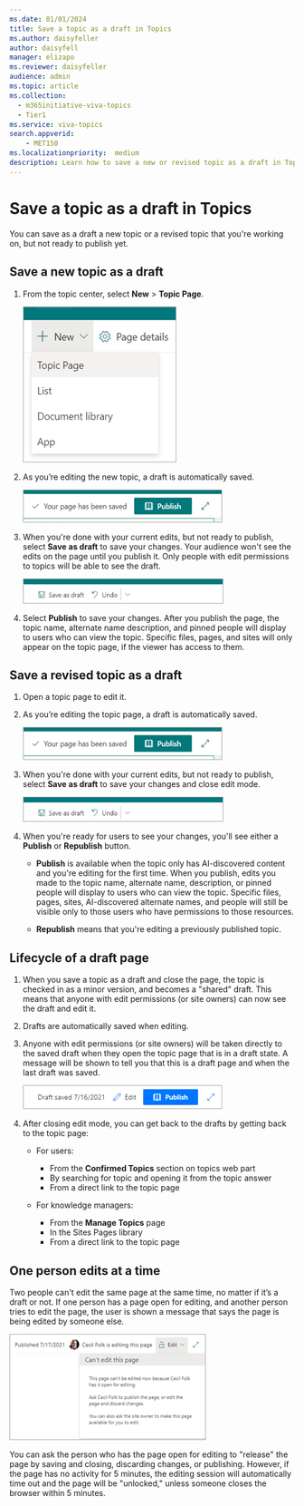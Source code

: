 ```yaml
---
ms.date: 01/01/2024
title: Save a topic as a draft in Topics
ms.author: daisyfeller
author: daisyfell
manager: elizapo
ms.reviewer: daisyfeller
audience: admin
ms.topic: article
ms.collection:
  - m365initiative-viva-topics
  - Tier1
ms.service: viva-topics 
search.appverid:
    - MET150  
ms.localizationpriority:  medium
description: Learn how to save a new or revised topic as a draft in Topics.
---
```


# Save a topic as a draft in Topics

You can save as a draft a new topic or a revised topic that you're working on, but not ready to publish yet.

## Save a new topic as a draft

1. From the topic center, select **New** > **Topic Page**.

   ![Screenshot showing the create a new topic page option from the topic center.](../media/knowledge-management/draft-create-topic-page.png)

2. As you’re editing the new topic, a draft is automatically saved.
  
   ![Screenshot showing a draft of the topic has been saved.](../media/knowledge-management/draft-page-saved.png)

3. When you're done with your current edits, but not ready to publish, select **Save as draft** to save your changes. Your audience won't see the edits on the page until you publish it. Only people with edit permissions to topics will be able to see the draft.

   ![Screenshot showing the save as draft option.](../media/knowledge-management/draft-save-as-draft.png)

4. Select **Publish** to save your changes. After you publish the page, the topic name, alternate name description, and pinned people will display to users who can view the topic. Specific files, pages, and sites will only appear on the topic page, if the viewer has access to them.

## Save a revised topic as a draft

1. Open a topic page to edit it.

2. As you’re editing the topic page, a draft is automatically saved.
  
   ![Screenshot showing a draft of the topic has been saved.](../media/knowledge-management/draft-page-saved.png)

3. When you're done with your current edits, but not ready to publish, select **Save as draft** to save your changes and close edit mode.

   ![Screenshot showing the save as draft option.](../media/knowledge-management/draft-save-as-draft.png)

4. When you're ready for users to see your changes, you'll see either a **Publish** or **Republish** button.

    - **Publish** is available when the topic only has AI-discovered content and you're editing for the first time. When you publish, edits you made to the topic name, alternate name, description, or pinned people will display to users who can view the topic. Specific files, pages, sites, AI-discovered alternate names, and people will still be visible only to those users who have permissions to those resources.

    - **Republish** means that you're editing a previously published topic.

## Lifecycle of a draft page

1. When you save a topic as a draft and close the page, the topic is checked in as a minor version, and becomes a "shared" draft. This means that anyone with edit permissions (or site owners) can now see the draft and edit it.

2. Drafts are automatically saved when editing.

3. Anyone with edit permissions (or site owners) will be taken directly to the saved draft when they open the topic page that is in a draft state. A message will be shown to tell you that this is a draft page and when the last draft was saved.
  
    ![Screenshot showing the draft saved date.](../media/knowledge-management/draft-page-with-date.png)

4. After closing edit mode, you can get back to the drafts by getting back to the topic page:
    - For users:
         - From the **Confirmed Topics** section on topics web part
         - By searching for topic and opening it from the topic answer
         - From a direct link to the topic page

    - For knowledge managers:
         - From the **Manage Topics** page
         - In the Sites Pages library
         - From a direct link to the topic page

## One person edits at a time

Two people can't edit the same page at the same time, no matter if it’s a draft or not.
If one person has a page open for editing, and another person tries to edit the page, the user is shown a message that says the page is being edited by someone else.
  
   ![Screenshot showing a message that the topic is being edited by someone else.](../media/knowledge-management/draft-one-edit-page-topics.png)

You can ask the person who has the page open for editing to "release" the page by saving and closing, discarding changes, or publishing. However, if the page has no activity for 5 minutes, the editing session will automatically time out and the page will be "unlocked," unless someone closes the browser within 5 minutes.
